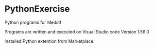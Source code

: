 # PythonExercise
Python programs for Meddif


Programs are written and executed on Visual Studio code Version 1.56.0

Installed Python extention from Marketplace.
